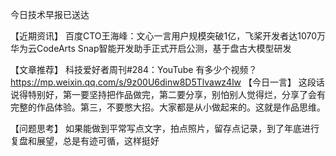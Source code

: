 今日技术早报已送达

【近期资讯】
百度CTO王海峰：文心一言用户规模突破1亿，飞桨开发者达1070万
华为云CodeArts Snap智能开发助手正式开启公测，基于盘古大模型研发

【文章推荐】
科技爱好者周刊#284：YouTube 有多少个视频？
https://mp.weixin.qq.com/s/9z00U6dinw8D5Tlvawz4lw
【今日一言】
这段话说得特别好，第一要坚持把作品做完，第二要分享，别怕别人觉得烂，分享了会有完整的作品体验。第三，不要憋大招。大家都是从小做起来的。这就是作品思维。

【问题思考】
如果能做到平常写点文字，拍点照片，留存点记录，到了年底进行复盘和展望，总是有迹可循，这样挺好